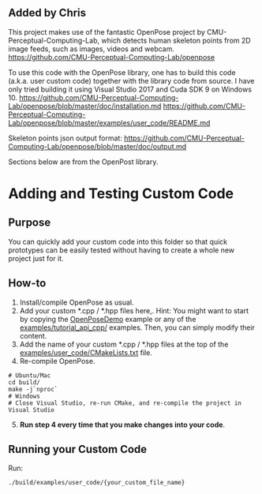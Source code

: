 ## Added by Chris
This project makes use of the fantastic OpenPose project by CMU-Perceptual-Computing-Lab, which detects human skeleton points from 2D image feeds, such as images, videos and webcam.
https://github.com/CMU-Perceptual-Computing-Lab/openpose

To use this code with the OpenPose library, one has to build this code (a.k.a. user custom code) together with the library code from source. I have only tried building it using Visual Studio 2017 and Cuda SDK 9 on Windows 10.
https://github.com/CMU-Perceptual-Computing-Lab/openpose/blob/master/doc/installation.md
https://github.com/CMU-Perceptual-Computing-Lab/openpose/blob/master/examples/user_code/README.md

Skeleton points json output format:
https://github.com/CMU-Perceptual-Computing-Lab/openpose/blob/master/doc/output.md



Sections below are from the OpenPost library.



Adding and Testing Custom Code
====================================



## Purpose
You can quickly add your custom code into this folder so that quick prototypes can be easily tested without having to create a whole new project just for it.



## How-to
1. Install/compile OpenPose as usual.
2. Add your custom *.cpp / *.hpp files here,. Hint: You might want to start by copying the [OpenPoseDemo](../openpose/openpose.cpp) example or any of the [examples/tutorial_api_cpp/](../tutorial_api_cpp/) examples. Then, you can simply modify their content.
3. Add the name of your custom *.cpp / *.hpp files at the top of the [examples/user_code/CMakeLists.txt](./CMakeLists.txt) file.
4. Re-compile OpenPose.
```
# Ubuntu/Mac
cd build/
make -j`nproc`
# Windows
# Close Visual Studio, re-run CMake, and re-compile the project in Visual Studio 
```
5. **Run step 4 every time that you make changes into your code**.



## Running your Custom Code
Run:
```
./build/examples/user_code/{your_custom_file_name}
```
